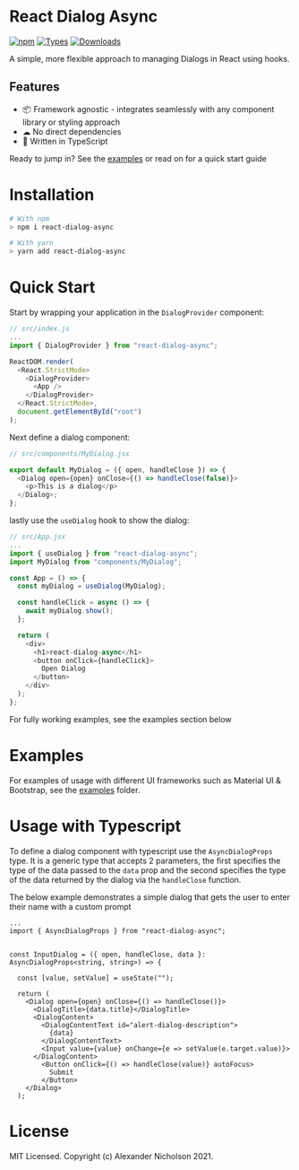 # React Dialog Async

[![npm](https://img.shields.io/npm/v/react-dialog-async)](https://www.npmjs.com/package/react-dialog-async)
[![Types](https://img.shields.io/npm/types/react-dialog-async.svg)](https://www.npmjs.com/package/react-dialog-async)
[![Downloads](https://img.shields.io/npm/dt/react-dialog-async.svg)](https://www.npmjs.com/package/react-dialog-async)

A simple, more flexible approach to managing Dialogs in React using hooks.

## Features

- 📦 Framework agnostic - integrates seamlessly with any component library or styling approach
- ☁ No direct dependencies
- 📜 Written in TypeScript

Ready to jump in? See the [examples](https://github.com/alexn400/react-dialog-async/tree/main/examples) or read on for a quick start guide 

# Installation

```sh
# With npm
> npm i react-dialog-async

# With yarn
> yarn add react-dialog-async
```

# Quick Start
Start by wrapping your application in the `DialogProvider` component:

```js
// src/index.js
...
import { DialogProvider } from "react-dialog-async";

ReactDOM.render(
  <React.StrictMode>
    <DialogProvider>
      <App />
    </DialogProvider>
  </React.StrictMode>,
  document.getElementById("root")
);
```

Next define a dialog component:

```js
// src/components/MyDialog.jsx

export default MyDialog = ({ open, handleClose }) => {
  <Dialog open={open} onClose={() => handleClose(false)}>
    <p>This is a dialog</p>
  </Dialog>;
};
```

lastly use the `useDialog` hook to show the dialog:
```js
// src/App.jsx
...
import { useDialog } from "react-dialog-async";
import MyDialog from "components/MyDialog";

const App = () => {
  const myDialog = useDialog(MyDialog);

  const handleClick = async () => {
    await myDialog.show();
  };

  return (
    <div>
      <h1>react-dialog-async</h1>
      <button onClick={handleClick}>
        Open Dialog
      </button>
    </div>
  );
};
```
For fully working examples, see the examples section below 
# Examples

For examples of usage with different UI frameworks such as Material UI & Bootstrap, see the [examples](https://github.com/alexn400/react-dialog-async/tree/main/examples) folder.

# Usage with Typescript
To define a dialog component with typescript use the `AsyncDialogProps` type. It is a generic type that accepts 2 parameters, the first specifies the type of the data passed to the `data` prop and the second specifies the type of the data returned by the dialog via the `handleClose` function.

The below example demonstrates a simple dialog that gets the user to enter their name with a custom prompt

```tsx
...
import { AsyncDialogProps } from "react-dialog-async";


const InputDialog = ({ open, handleClose, data }: AsyncDialogProps<string, string>) => {

  const [value, setValue] = useState("");

  return (
    <Dialog open={open} onClose={() => handleClose()}>
      <DialogTitle>{data.title}</DialogTitle>
      <DialogContent>
        <DialogContentText id="alert-dialog-description">
          {data}
        </DialogContentText>
        <Input value={value} onChange={e => setValue(e.target.value)}>
      </DialogContent>
        <Button onClick={() => handleClose(value)} autoFocus>
          Submit
        </Button>
    </Dialog>
  );
  ```
# License

MIT Licensed. Copyright (c) Alexander Nicholson 2021.
